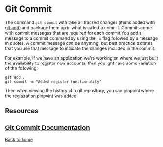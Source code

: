 # Git Commit
The command `git commit` with take all tracked changes (items added with [git add](./Add.md)) and package them up in  what is called a commit. Commits come with commit messages that are required for each commit.You add a message to a commit command by using the `-m` flag followed by a message in quotes. A commit message _can_ be anything, but best practice dictates that you use that message to indicate the changes included in the commit.

For example, if we have an application we're working on where we just built the availability to register new accounts, then you ight have some variation of the following:
```
git add .
git commit -m "Added register functionality"
```

Then when viewing the history of a git repository, you can pinpoint where the registration pinpoint was added.

## Resources 
[Git Commit Documentation](https://git-scm.com/docs/git-commit)
---
[Back to home](../README.md)